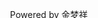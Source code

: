 <!DOCTYPE html>
<html lang="en">
<head>
    <meta charset="UTF-8">
    <title>kim's</title>
</head>

<div style="position: absolute;left: 0;right: 0;bottom: 0px;height: 30px">
        <p style="margin-left: 48%;">Powered by <a  target="_blank">金梦祥</a></p>  # 放在"<'a"后面 href="https://github.com/Kimdehub/Kimdehub.github.io"
</div>
  
</html>
